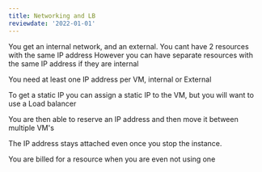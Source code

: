 ```yaml
---
title: Networking and LB
reviewdate: '2022-01-01'
---
```



You get an internal network, and an external. You cant have 2 resources with the same IP address
However you can have separate resources with the same IP address if they are internal

You need at least one IP address per VM, internal or External

To get a static IP you can assign a static IP to the VM, but you will want to use a Load balancer

You are then able to reserve an IP address and then move it between multiple VM's

The IP address stays attached even once you stop the instance.

You are billed for a resource when you are even not using one